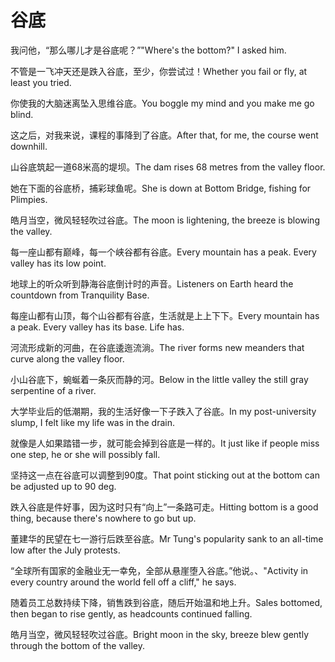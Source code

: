# 谷底

<p><span class="chinese">我问他，“那么哪儿才是谷底呢？”</span><span class="english">"Where's the bottom?" I asked him.</span></p>

<p><span class="chinese">不管是一飞冲天还是跌入谷底，至少，你尝试过！</span><span class="english">Whether you fail or fly, at least you tried.</span></p>

<p><span class="chinese">你使我的大脑迷离坠入思维谷底。</span><span class="english">You boggle my mind and you make me go blind.</span></p>

<p><span class="chinese">这之后，对我来说，课程的事降到了谷底。</span><span class="english">After that, for me, the course went downhill.</span></p>

<p><span class="chinese">山谷底筑起一道68米高的堤坝。</span><span class="english">The dam rises 68 metres from the valley floor.</span></p>

<p><span class="chinese">她在下面的谷底桥，捕彩球鱼呢。</span><span class="english">She is down at Bottom Bridge, fishing for Plimpies.</span></p>

<p><span class="chinese">皓月当空，微风轻轻吹过谷底。</span><span class="english">The moon is lightening, the breeze is blowing the valley.</span></p>

<p><span class="chinese">每一座山都有巅峰，每一个峡谷都有谷底。</span><span class="english">Every mountain has a peak. Every valley has its low point.</span></p>

<p><span class="chinese">地球上的听众听到静海谷底倒计时的声音。</span><span class="english">Listeners on Earth heard the countdown from Tranquility Base.</span></p>

<p><span class="chinese">每座山都有山顶，每个山谷都有谷底，生活就是上上下下。</span><span class="english">Every mountain has a peak. Every valley has its base. Life has.</span></p>

<p><span class="chinese">河流形成新的河曲，在谷底逶迤流淌。</span><span class="english">The river forms new meanders that curve along the valley floor.</span></p>

<p><span class="chinese">小山谷底下，蜿蜒着一条灰而静的河。</span><span class="english">Below in the little valley the still gray serpentine of a river.</span></p>

<p><span class="chinese">大学毕业后的低潮期，我的生活好像一下子跌入了谷底。</span><span class="english">In my post-university slump, I felt like my life was in the drain.</span></p>

<p><span class="chinese">就像是人如果踏错一步，就可能会掉到谷底是一样的。</span><span class="english">It just like if people miss one step, he or she will possibly fall.</span></p>

<p><span class="chinese">坚持这一点在谷底可以调整到90度。</span><span class="english">That point sticking out at the bottom can be adjusted up to 90 deg.</span></p>

<p><span class="chinese">跌入谷底是件好事，因为这时只有“向上”一条路可走。</span><span class="english">Hitting bottom is a good thing, because there's nowhere to go but up.</span></p>

<p><span class="chinese">董建华的民望在七一游行后跌至谷底。</span><span class="english">Mr Tung's popularity sank to an all-time low after the July protests.</span></p>

<p><span class="chinese">“全球所有国家的金融业无一幸免，全部从悬崖堕入谷底。”他说。、</span><span class="english">"Activity in every country around the world fell off a cliff," he says.</span></p>

<p><span class="chinese">随着员工总数持续下降，销售跌到谷底，随后开始温和地上升。</span><span class="english">Sales bottomed, then began to rise gently, as headcounts continued falling.</span></p>

<p><span class="chinese">皓月当空，微风轻轻吹过谷底。</span><span class="english">Bright moon in the sky, breeze blew gently through the bottom of the valley.</span></p>

